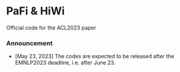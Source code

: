 # PaFi & HiWi
Official code for the ACL2023 paper

### Announcement
* [May 23, 2023] The codes are expected to be released after the EMNLP2023 deadline, i.e. after June 23.

